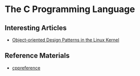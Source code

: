 # The C Programming Language

## Interesting Articles
- [Object-oriented Design Patterns in the Linux Kernel](https://lwn.net/Articles/444910/)

## Reference Materials

- [cppreference](https://en.cppreference.com/w/c)
